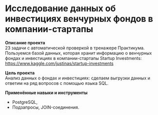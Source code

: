 # Исследование данных об инвестициях венчурных фондов в компании-стартапы

**Описание проекта**<br>
23 задачи с автоматической проверкой в тренажере Практикума.<br>
Пользуемся базой данных, которая хранит информацию о венчурных фондах и инвестициях в компании-стартапы Startup Investments:<br>
https://www.kaggle.com/justinas/startup-investments

**Цель проекта**<br>
Анализ данных о фондах и инвестициях: сделаем выгрузки данных и ответим на ряд вопросов с помощью языка SQL.

**Применённые навыки и инструменты**<br> 
 - PostgreSQL,
 - Подзапросы, JOIN-соединения.

